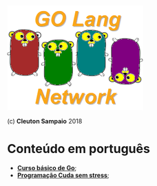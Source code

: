 ![](../golangnetwork-logo.png)

(c) **Cleuton Sampaio** 2018

# Conteúdo em português

- [**Curso básico de Go**](./curso.md);
- [**Programação Cuda sem stress**](./cuda/nostress);